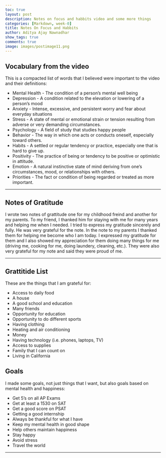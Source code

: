 ```yaml
---
toc: true
layout: post
description: Notes on focus and habbits video and some more things
categories: [Markdown, week-0]
title: Notes On Focus and Habbits
author: Aditya Ajay Nawnadhar
show_tags: true
comments: true
image: images/postimage11.png
---
```


## Vocabulary from the video 
This is a compacted list of words that I believed were important to the video and their definitions:

- Mental Health - The condition of a person’s mental well being
- Depression - A condition related to the elevation or lowering of a person’s mood
- Anxiety - Intense, excessive, and persistent worry and fear about everyday situations
- Stress - A state of mental or emotional strain or tension resulting from adverse or very demanding circumstances.
- Psychology - A field of study that studies happy people
- Behavior - The way in which one acts or conducts oneself, especially toward others.
- Habits - A settled or regular tendency or practice, especially one that is hard to give up.
- Positivity - The practice of being or tendency to be positive or optimistic in attitude.
- Emotion - A natural instinctive state of mind deriving from one’s circumstances, mood, or relationships with others.
- Priorities - The fact or condition of being regarded or treated as more important.

---

## Notes of Gratitude 
I wrote two notes of grattitude one for my childhood freind and another for my parents. To my friend, I thanked him for staying with me for many years and helping me when I needed. I tried to express my gratitude sincerely and fully. He was very grateful for the note. In the note to my parents I thanked them for helping me become who I am today. I expressed my gratitude for them and I also showed my appreciation for them doing many things for me (driving me, cooking for me, doing laundery, cleaning, etc.). They were also very grateful for my note and said they were proud of me.

---

## Grattitide List
These are the things that I am grateful for:

- Access to daily food
- A house
- A good school and education
- Many friends
- Opportunity for education
- Opportunity to do different sports
- Having clothing
- Heating and air conditioning
- Money
- Having technology (i.e. phones, laptops, TV)
- Access to supplies
- Family that I can count on
- Living in California

## Goals
I made some goals, not just things that I want, but also goals based on mental health and happiness:

- Get 5’s on all AP Exams
- Get at least a 1530 on SAT
- Get a good score on PSAT
- Getting a good internship
- Always be thankful for what I have
- Keep my mental health in good shape
- Help others maintain happiness
- Stay happy
- Avoid stress
- Travel the world

---